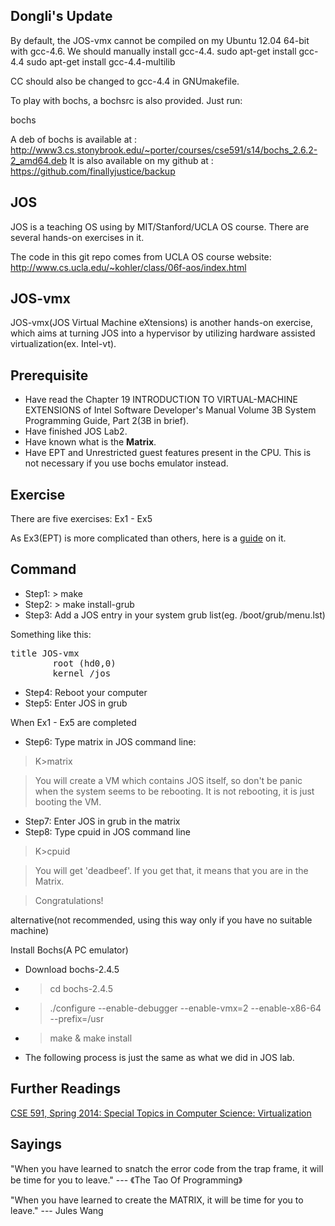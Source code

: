 Dongli's Update
-----
By default, the JOS-vmx cannot be compiled on my Ubuntu 12.04 64-bit with gcc-4.6.
We should manually install gcc-4.4.
  sudo apt-get install gcc-4.4
  sudo apt-get install gcc-4.4-multilib

CC should also be changed to gcc-4.4 in GNUmakefile.

To play with bochs, a bochsrc is also provided. Just run:

 bochs

A deb of bochs is available at : http://www3.cs.stonybrook.edu/~porter/courses/cse591/s14/bochs_2.6.2-2_amd64.deb
It is also available on my github at : https://github.com/finallyjustice/backup

JOS
-----
JOS is a teaching OS using by MIT/Stanford/UCLA OS course. There are several hands-on exercises in it. 

The code in this git repo comes from UCLA OS course website:
http://www.cs.ucla.edu/~kohler/class/06f-aos/index.html

JOS-vmx
-------
JOS-vmx(JOS Virtual Machine eXtensions) is another hands-on exercise, which aims at turning JOS into a hypervisor by utilizing hardware assisted virtualization(ex. Intel-vt).

Prerequisite
-------
* Have read the Chapter 19 INTRODUCTION TO VIRTUAL-MACHINE EXTENSIONS of Intel Software Developer's Manual Volume 3B System Programming Guide, Part 2(3B in brief).
* Have finished JOS Lab2.
* Have known what is the **Matrix**. 
* Have EPT and Unrestricted guest features present in the CPU. This is not necessary if you use bochs emulator instead.

Exercise 
-------
There are five exercises: Ex1 - Ex5

As Ex3(EPT) is more complicated than others, here is a [guide](https://github.com/JulesWang/JOS-vmx/wiki/EPT) on it.

Command
-------
* Step1: > make
* Step2: > make install-grub
* Step3: Add a JOS entry in your system grub list(eg. /boot/grub/menu.lst)

Something like this:
<pre>
title JOS-vmx
        root (hd0,0)
        kernel /jos
</pre>
* Step4: Reboot your computer
* Step5: Enter JOS in grub

When Ex1 - Ex5 are completed

* Step6: Type matrix in JOS command line:

>  K>matrix

> You will create a VM which contains JOS itself, so don't be panic when the system seems to be rebooting. It is not rebooting, it is just booting the VM.

* Step7: Enter JOS in grub in the matrix
* Step8: Type cpuid in JOS command line

> K>cpuid

> You will get 'deadbeef'. If you get that, it means that you are in the Matrix.

> Congratulations!



alternative(not recommended, using this way only if you have no suitable machine)

Install Bochs(A PC emulator)
* Download bochs-2.4.5
* > cd bochs-2.4.5
* > ./configure --enable-debugger  --enable-vmx=2 --enable-x86-64 --prefix=/usr
* > make & make install
* The following process is just the same as what we did in JOS lab.

Further Readings
-------

[CSE 591, Spring 2014: Special Topics in Computer Science: Virtualization](http://www.cs.stonybrook.edu/~porter/courses/cse591/s14/index.html)



Sayings
-------

"When you have learned to snatch the error code from the trap frame, it will be time for you to leave." --- 《The Tao Of Programming》


"When you have learned to create the MATRIX, it will be time for you to leave." --- Jules Wang
